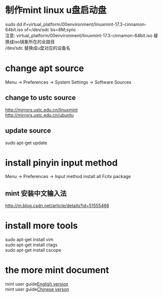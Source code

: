 # 制作mint linux u盘启动盘
sudo dd if=virtual_platform/00environment/linuxmint-17.3-cinnamon-64bit.iso of=/dev/sdc bs=8M;sync  
注意: virtual_platform/00environment/linuxmint-17.3-cinnamon-64bit.iso 替换成iso镜象所在的全路径  
      /dev/sdc 替换成u盘对应的设备名  

# change apt source
Menu -> Preferences -> System Settings -> Software Sources
## change to ustc source
http://mirrors.ustc.edu.cn/linuxmint  
http://mirrors.ustc.edu.cn/ubuntu  
## update source
sudo apt-get update

# install pinyin input method
Menu -> Preferences -> Input method
install all Fcitx package
## mint 安装中文输入法
http://m.blog.csdn.net/article/details?id=51555466

# install more tools
sudo apt-get install vim  
sudo apt-get install ctags  
sudo apt-get install cscope  

# the more mint document
mint user guide[English version](https://www.linuxmint.com/documentation/user-guide/Cinnamon/english_18.0.pdf)  
mint user guide[Chinese verson](https://www.linuxmint.com/documentation/user-guide/Cinnamon/chinese_16.0.pdf)  
